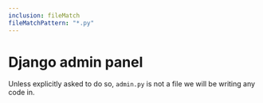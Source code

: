 ```yaml
---
inclusion: fileMatch
fileMatchPattern: "*.py"
---
```


# Django admin panel

Unless explicitly asked to do so, `admin.py` is not a file we will be writing any code in.